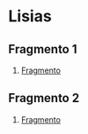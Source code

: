 # Lisias


## Fragmento 1

1. [Fragmento](Fragmento_001.md)


## Fragmento 2

1. [Fragmento](Fragmento_002.md)

